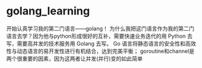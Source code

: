 # golang_learning
开始认真学习我的第二门语言——golang！
为什么我把这门语言作为我的第二门语言去学？因为他与python形成很好的互补，需要快速业务迭代的用 Python 去写，需要高并发的技术服务用 Golang 去写。
Go 语言将静态语言的安全性和高效性与动态语言的易开发性进行有机结合，达到完美平衡；
goroutine和channel是两个很重要的因素，因为这两者让并发(并行)变的如此简单
